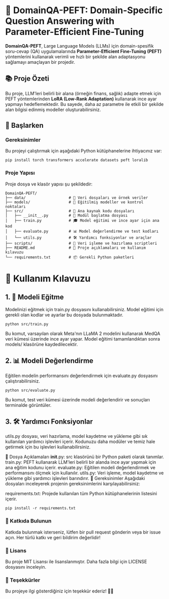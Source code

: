 # 🧠 DomainQA-PEFT: Domain-Specific Question Answering with Parameter-Efficient Fine-Tuning

**DomainQA-PEFT**, Large Language Models (LLMs) için domain-spesifik soru-cevap (QA) uygulamalarında **Parameter-Efficient Fine-Tuning (PEFT)** yöntemlerini kullanarak verimli ve hızlı bir şekilde alan adaptasyonu sağlamayı amaçlayan bir projedir.

## 📚 Proje Özeti

Bu proje, LLM'leri belirli bir alana (örneğin finans, sağlık) adapte etmek için PEFT yöntemlerinden **LoRA (Low-Rank Adaptation)** kullanarak ince ayar yapmayı hedeflemektedir. Bu sayede, daha az parametre ile etkili bir şekilde alan bilgisi edinmiş modeller oluşturabilirsiniz.

## 🚀 Başlarken

### Gereksinimler

Bu projeyi çalıştırmak için aşağıdaki Python kütüphanelerine ihtiyacınız var:

```
pip install torch transformers accelerate datasets peft loralib
```

### Proje Yapısı
Proje dosya ve klasör yapısı şu şekildedir:

```
DomainQA-PEFT/
├── data/                   # 📂 Veri dosyaları ve örnek veriler
├── models/                 # 📂 Eğitilmiş modeller ve kontrol noktaları
├── src/                    # 📂 Ana kaynak kodu dosyaları
│   ├── __init__.py         # 🔧 Modül başlatma dosyası
│   ├── train.py            # 🎓 Model eğitimi ve ince ayar için ana kod
│   ├── evaluate.py         # 📊 Model değerlendirme ve test kodları
│   └── utils.py            # 🛠️ Yardımcı fonksiyonlar ve araçlar
├── scripts/                # 📂 Veri işleme ve hazırlama scriptleri
├── README.md               # 📖 Proje açıklamaları ve kullanım kılavuzu
└── requirements.txt        # 📦 Gerekli Python paketleri
```


# 📝 Kullanım Kılavuzu
## 1. 🔧 Modeli Eğitme
Modelinizi eğitmek için train.py dosyasını kullanabilirsiniz. Model eğitimi için gerekli olan kodlar ve ayarlar bu dosyada bulunmaktadır.

```
python src/train.py
```

Bu komut, varsayılan olarak Meta'nın LLaMA 2 modelini kullanarak MedQA veri kümesi üzerinde ince ayar yapar. Model eğitimi tamamlandıktan sonra models/ klasörüne kaydedilecektir.

## 2. 📊 Modeli Değerlendirme
Eğitilen modelin performansını değerlendirmek için evaluate.py dosyasını çalıştırabilirsiniz.

```
python src/evaluate.py
```

Bu komut, test veri kümesi üzerinde modeli değerlendirir ve sonuçları terminalde görüntüler.

## 3. 🛠️ Yardımcı Fonksiyonlar
utils.py dosyası, veri hazırlama, model kaydetme ve yükleme gibi sık kullanılan yardımcı işlevleri içerir. Kodunuzu daha modüler ve temiz hale getirmek için bu işlevleri kullanabilirsiniz.

📂 Dosya Açıklamaları
__init__.py: src klasörünü bir Python paketi olarak tanımlar.
train.py: PEFT kullanarak LLM'leri belirli bir alanda ince ayar yapmak için ana eğitim kodunu içerir.
evaluate.py: Eğitilen modeli değerlendirmek ve performansını ölçmek için kullanılır.
utils.py: Veri işleme, model kaydetme ve yükleme gibi yardımcı işlevleri barındırır.
🔧 Gereksinimler
Aşağıdaki dosyaları inceleyerek projenin gereksinimlerini karşılayabilirsiniz:

requirements.txt: Projede kullanılan tüm Python kütüphanelerinin listesini içerir.

```
pip install -r requirements.txt
```
### 🤝 Katkıda Bulunun
Katkıda bulunmak isterseniz, lütfen bir pull request gönderin veya bir issue açın. Her türlü katkı ve geri bildirim değerlidir!

### 📜 Lisans
Bu proje MIT Lisansı ile lisanslanmıştır. Daha fazla bilgi için LICENSE dosyasını inceleyin.

### 🙏 Teşekkürler
Bu projeye ilgi gösterdiğiniz için teşekkür ederiz! 🧠💡
